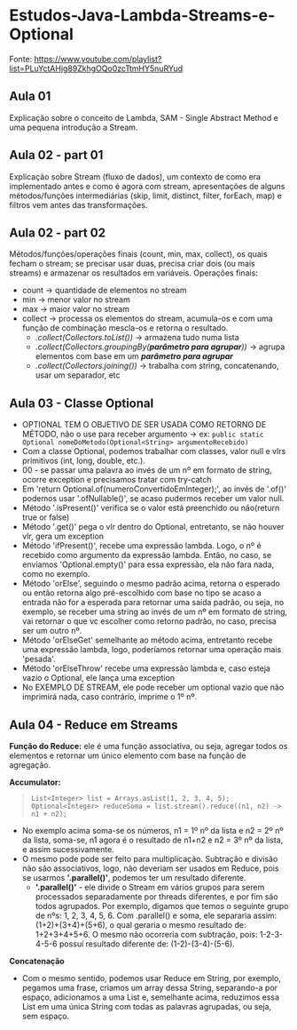 # Estudos-Java-Lambda-Streams-e-Optional

Fonte: https://www.youtube.com/playlist?list=PLuYctAHjg89ZkhgOQo0zcTtmHY5nuRYud

## Aula 01 
Explicação sobre o conceito de Lambda, SAM - Single Abstract Method e uma pequena introdução a Stream.

## Aula 02 - part 01
Explicação sobre Stream (fluxo de dados), um contexto de como era implementado antes e como é agora com stream, apresentações de alguns métodos/funções intermediárias (skip, limit, distinct, filter, forEach, map) e filtros vem antes das transformações.

## Aula 02 - part 02
Métodos/funções/operações finais (count, min, max, collect), os quais fecham o stream; se precisar usar duas, precisa criar dois (ou mais streams) e armazenar os resultados em variáveis. Operações finais:
* count -> quantidade de elementos no stream
* min -> menor valor no stream
* max -> maior valor no stream
* collect -> processa os elementos do stream, acumula-os e com uma função de combinação mescla-os e retorna o resultado.
	* *.collect(Collectors.toList())* -> armazena tudo numa lista
	* *.collect(Collectors.groupingBy(**parâmetro para agrupar**))* -> agrupa elementos com base em um ***parâmetro para agrupar***
	* *.collect(Collectors.joining())* -> trabalha com string, concatenando, usar um separador, etc

## Aula 03 - Classe Optional
* OPTIONAL TEM O OBJETIVO DE SER USADA COMO RETORNO DE MÉTODO, não o use para receber argumento -> ex: `public static Optional nomeDoMetodo(Optional<String> argumentoRecebido)`
* Com a classe Optional, podemos trabalhar com classes, valor null e vlrs primitivos (int, long, double, etc.).
* 00 - se passar uma palavra ao invés de um nº em formato de string, ocorre exception e precisamos tratar com try-catch
* Em 'return Optional.of(numeroConvertidoEmInteger);', ao invés de '.of()' podemos usar '.ofNullable()', se acaso pudermos receber um valor null.
* Método '.isPresent()' verifica se o valor está preenchido ou não(return true or false)
* Método '.get()' pega o vlr dentro do Optional, entretanto, se não houver vlr, gera um exception
* Método 'ifPresent()', recebe uma expressão lambda. Logo, o nº é recebido como argumento da expressão lambda. Então, no caso, se enviamos 'Optional.empty()' para essa expressão, ela não fara nada, como no exemplo.
* Método 'orElse', seguindo o mesmo padrão acima, retorna o esperado ou então retorna algo pré-escolhido com base no tipo se acaso a entrada não for a esperada para retornar uma saída padrão, ou seja, no exemplo, se receber uma string ao invés de um nº em formato de string, vai retornar o que vc escolher como retorno padrão, no caso, precisa ser um outro nº.
* Método 'orElseGet' semelhante ao método acima, entretanto recebe uma expressão lambda, logo, poderíamos retornar uma operação mais 'pesada'.
* Método 'orElseThrow' recebe uma expressão lambda e, caso esteja vazio o Optional, ele lança uma exception
* No EXEMPLO DE STREAM, ele pode receber um optional vazio que não imprimirá nada, caso contrário, imprime o 1º nº.

## Aula 04 - Reduce em Streams
**Função do Reduce:** ele é uma função associativa, ou seja, agregar todos os elementos e retornar um único elemento com base na função de agregação.

**Accumulator:** 
> `List<Integer> list = Arrays.asList(1, 2, 3, 4, 5);`
> `Optional<Integer> reduceSoma = list.stream().reduce((n1, n2) -> n1 + n2);`
* No exemplo acima soma-se os números, n1 = 1º nº da lista e n2 = 2º nº da lista, soma-se, n1 agora é o resultado de n1+n2 e n2 = 3º nº da lista, e assim sucessivamente.
* O mesmo pode pode ser feito para multiplicação. Subtração e divisão não são associativos, logo, não deveriam ser usados em Reduce, pois se usarmos **'.parallel()'**, podemos ter um resultado diferente.
	* **'.parallel()'** - ele divide o Stream em vários grupos para serem processados separadamente por threads diferentes, e por fim são todos agrupados. Por exemplo, digamos que temos o seguinte grupo de nºs: 1, 2, 3, 4, 5, 6. Com .parallel() e soma, ele separaria assim: (1+2)+(3+4)+(5+6), o qual geraria o mesmo resultado de: 1+2+3+4+5+6. O mesmo não ocorreria com subtração, pois: 1-2-3-4-5-6 possuí resultado diferente de: (1-2)-(3-4)-(5-6).

**Concatenação**
* Com o mesmo sentido, podemos usar Reduce em String, por exemplo, pegamos uma frase, criamos um array dessa String, separando-a por espaço, adicionamos a uma List e, semelhante acima, reduzimos essa List em uma única String com todas as palavras agrupadas, ou seja, sem espaço.






